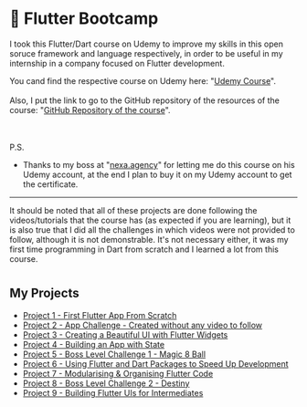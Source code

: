 # 📱 Flutter Bootcamp

I took this Flutter/Dart course on Udemy to improve my skills in this open soruce framework and language respectively, in order to be useful in my internship in a company focused on Flutter development.

You cand find the respective course on Udemy here: "<a href="https://www.udemy.com/course/flutter-bootcamp-with-dart/" target="_blank">Udemy Course</a>".
<br><br/>
Also, I put the link to go to the GitHub repository of the resources of the course: "<a href="https://github.com/londonappbrewery/Flutter-Course-Resources" target="_blank">GitHub Repository of the course</a>".

<br><br/>
P.S.
- Thanks to my boss at "<a href="https://nexa.agency/" target="_blank">nexa.agency</a>" for letting me do this course on his Udemy account, at the end I plan to buy it on my Udemy account to get the certificate.
---

It should be noted that all of these projects are done following the videos/tutorials that the course has (as expected if you are learning), but it is also true that I did all the challenges in which videos were not provided to follow, although it is not demonstrable. It's not necessary either, it was my first time programming in Dart from scratch and I learned a lot from this course.

#

## My Projects

- [Project 1 - First Flutter App From Scratch](https://github.com/manelcagigos/i_am_rich)
- [Project 2 - App Challenge - Created without any video to follow](https://github.com/manelcagigos/i_am_poor)
- [Project 3 - Creating a Beautiful UI with Flutter Widgets](https://github.com/manelcagigos/mi_card_flutter)
- [Project 4 - Building an App with State](https://github.com/manelcagigos/dicee_flutter)
- [Project 5 - Boss Level Challenge 1 - Magic 8 Ball](https://github.com/manelcagigos/magic_8_ball_flutter)
- [Project 6 - Using Flutter and Dart Packages to Speed Up Development](https://github.com/manelcagigos/xylophone_flutter)
- [Project 7 - Modularising & Organising Flutter Code](https://github.com/manelcagigos/quizzler_flutter)
- [Project 8 - Boss Level Challenge 2 - Destiny](https://github.com/manelcagigos/destiny_challenge)
- [Project 9 - Building Flutter UIs for Intermediates](https://github.com/manelcagigos/bmi_calculator_flutter)

